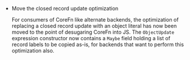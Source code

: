 * Move the closed record update optimization

  For consumers of CoreFn like alternate backends, the optimization of
  replacing a closed record update with an object literal has now been moved to
  the point of desugaring CoreFn into JS. The `ObjectUpdate` expression
  constructor now contains a `Maybe` field holding a list of record labels to
  be copied as-is, for backends that want to perform this optimization also.
